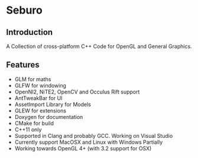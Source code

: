 # Seburo
## Introduction

A Collection of cross-platform C++ Code for OpenGL and General Graphics.


## Features

* GLM for maths
* GLFW for windowing
* OpenNI2, NiTE2, OpenCV and Occulus Rift support
* AntTweakBar for UI
* AssetImport Library for Models
* GLEW for extensions
* Doxygen for documentation
* CMake for build
* C++11 only
* Supported in Clang and probably GCC. Working on Visual Studio
* Currently support MacOSX and Linux with Windows Partially
* Working towards OpenGL 4+ (with 3.2 support for OSX)



